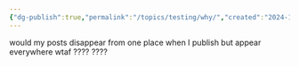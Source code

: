 ```yaml
---
{"dg-publish":true,"permalink":"/topics/testing/why/","created":"2024-10-13T15:38:23.000-04:00","updated":"2024-10-13T15:49:38.000-04:00"}
---
```


would my posts disappear from one place when I publish but appear everywhere wtaf ???? ????